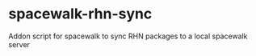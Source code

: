 spacewalk-rhn-sync
==================

Addon script for spacewalk to sync RHN packages to a local spacewalk server